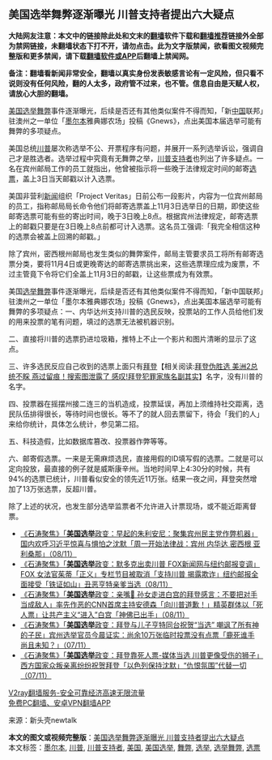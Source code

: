  <h2>美国选举舞弊逐渐曝光 川普支持者提出六大疑点</h2> <p class="notice"><b>大陆网友注意：本文中的链接除此处和文末的<a href="https://github.com/bannedbook/fanqiang" >翻墙</a>软件下载和<a href="https://github.com/killgcd/justmysocks/blob/master/README.md">翻墙推荐</a>链接外全部为禁网链接，未翻墙状态下打不开，请勿点击。此为文字版禁闻，欲看图文视频完整版和更多禁闻，请下载<a href="https://github.com/bannedbook/fanqiang">翻墙软件或APP</a>后翻墙上禁闻网。</p><p>备注：翻墙看新闻非常安全，翻墙以真实身份发表敏感言论有一定风险，但只看不说则没有任何风险，翻的人太多，政府管不过来，也不管。信息自由是天赋人权，请放心大胆的翻墙。</b></p>  <div class="entry"> <p id="summary"><a href="https://www.bannedbook.org/bnews/tag/%e7%be%8e%e5%9b%bd/" class="st_tag internal_tag" rel="tag" title="标签 美国 下的日志">美国</a><a href="https://www.bannedbook.org/bnews/tag/%e9%80%89%e4%b8%be/" class="st_tag internal_tag" rel="tag" title="标签 选举 下的日志">选举</a><a href="https://www.bannedbook.org/bnews/tag/%E8%88%9E%E5%BC%8A/" class="st_tag internal_tag" rel="tag" title="标签 舞弊 下的日志">舞弊</a>事件逐渐曝光，后续是否还有其他类似案件不得而知，「新<span class='wp_keywordlink_affiliate'><a href="https://www.bannedbook.org/" title="中国" target="_blank">中国</a></span>联邦」驻澳州之一单位「<a href="https://www.bannedbook.org/bnews/tag/%e5%a2%a8%e5%b0%94%e6%9c%ac/" class="st_tag internal_tag" rel="tag" title="标签 墨尔本 下的日志">墨尔本</a>雅典娜农场」投稿《Gnews》，点出美国本届选举可能有舞弊的多项疑点。</p> <p id="conimg"></p> <p>美国总统<a href="https://www.bannedbook.org/bnews/tag/%e5%b7%9d%e6%99%ae/" class="st_tag internal_tag" rel="tag" title="标签 川普 下的日志">川普</a>屡次称选举不公、开票程序有问题，并展开一系列选举诉讼，强调自己才是胜选者。选举过程中究竟有无舞弊之举，<a href="https://www.bannedbook.org/bnews/tag/%E5%B7%9D%E6%99%AE%E6%94%AF%E6%8C%81%E8%80%85/" class="st_tag internal_tag" rel="tag" title="标签 川普支持者 下的日志">川普支持者</a>也列出了许多疑点。一名在宾州邮局工作的员工就指出，他曾被指示将一些晚于法律规定时间的邮寄<a href="https://www.bannedbook.org/bnews/tag/%E9%80%89%E7%A5%A8/" class="st_tag internal_tag" rel="tag" title="标签 选票 下的日志">选票</a>，盖上3日当天邮戳以计入选票。</p> <p>美国非营利<span class='wp_keywordlink_affiliate'><a href="https://www.bannedbook.org/" title="新闻">新闻</a></span>组织「Project Veritas」日前公布一段影片，内容为一位宾州邮局的员工，指称邮局局长命令他们将邮寄选票盖上11月3日选举日的日期，即使这些邮寄选票可能有些的寄出时间，晚于3日晚上8点。根据宾州法律规定，邮寄选票上的邮戳只要是在3日晚上8点前都可计入选票。这名员工强调:「我完全相信这种的选票会被盖上回溯的邮戳。」</p>  <p>除了宾州，密西根州邮局也发生类似的舞弊案件，邮局主管要求员工将所有邮寄选票分类，要将11月4日或更晚寄达的邮寄选票挑出来，这些选票理应成为废票，不过主管竟下令将它们全盖上11月3日的邮戳，让这些票成为有效票。</p> <p>美国<a href="https://www.bannedbook.org/bnews/tag/%E9%80%89%E4%B8%BE%E8%88%9E%E5%BC%8A/" class="st_tag internal_tag" rel="tag" title="标签 选举舞弊 下的日志">选举舞弊</a>事件逐渐曝光，后续是否还有其他类似案件不得而知，「新中国联邦」驻澳州之一单位「墨尔本雅典娜农场」投稿《Gnews》，点出美国本届选举可能有舞弊的多项疑点：一、内华达州支持川普的选民反映，投票站的工作人员给他们发的用来投票的笔有问题，填过的选票无法被机器识别。</p> <p>二、直接将川普的选票扔进垃圾箱，推特上不止一个影片和图片清晰的显示了这点。</p> <p>三、许多选民反应自己收到的选票上面只有<span class='wp_keywordlink'><a href="https://www.bannedbook.org/bnews/comments/20201018/1415809.html" title="“硬盘门”再爆：拿中共华信10％股的“大人物”正是拜登" target="_blank">拜登</a></span>【相关阅读:<a href='https://www.bannedbook.org/bnews/topimagenews/20201108/1427900.html' target='_blank'>拜登伪胜选 美洲2总统不睬 燕过留痕！搜索图泄露了 感叹!拜登犯罪家族名副其实</a>】名字，没有川普的名字。</p>  <p>四、投票器在摇摆州接二连三的当机造成，投票延误，再加上须维持社交距离，选民队伍排得很长，等待时间也很长。等不了的就人回去票留下，待会「我们的人」来给你统计，具体怎么统计，参见第二招。</p> <p>五、科技造假，比如数据库篡改、投票器作弊等等。</p> <p>六、邮寄假选票。一来是无需麻烦选民，直接用假的ID填写假的选票。二就是可以定向投放，最直接的例子就是威斯康辛州。当地时间早上4:30分的时候，共有94%的选票已统计，川普看似安全的领先近11万张。结果一夜之间，拜登突然增加了13万张选票，反超川普。</p> <p>除了上述的状况，也发生部分选举监票者不允许进入计票现场，或不能近距离督票。</p>  <ul class='op-related-articles' title='相关阅读'> <li><a href='https://www.bannedbook.org/bnews/bannedvideo/20201109/1427975.html' target='_blank'>《石涛聚焦》「<b>美国选举</b>政变：早起的朱利安尼：聚集宾州民主党作弊机器」国内欢呼习近平惊喜与惧怕之沈默「周一开始法律战：宾州 内华达 密西根 亚利桑那」（08/11）</a></li> <li><a href='https://www.bannedbook.org/bnews/bannedvideo/20201109/1427974.html' target='_blank'>《石涛聚焦》「<b>美国选举</b>政变：默多克出卖川普 FOX新闻网与纽约邮报变调」FOX 女法官茱蒂「正义」专栏节目被取消「支持川普 揭露欺诈」纽约邮报全面接受「铁证如山」丑恶亨特亲爹当选（08/11）</a></li> <li><a href='https://www.bannedbook.org/bnews/bannedvideo/20201109/1427973.html' target='_blank'>《石涛聚焦》「<b>美国选举</b>政变：亲嘴💋 孙女走进白宫的拜登感言：不要把对手当成敌人」率先作恶的CNN首席主持安德森「向川普道歉！」精英群体以「死人票」让共产主义“进入”白宫「神佛已出手」（08/11）</a></li> <li><a href='https://www.bannedbook.org/bnews/bannedvideo/20201108/1427766.html' target='_blank'>《石涛聚焦》「<b>美国选举</b>政变：拜登与儿子亨特同台祝贺“当选” 嘲讽了所有神的子民」宾州选举官员今晨证实：尚余10万张临时投票没有点票「鹿死谁手 尚且未知？」（07/11）</a></li> <li><a href='https://www.bannedbook.org/bnews/bannedvideo/20201108/1427764.html' target='_blank'>《石涛聚焦》「<b>美国选举</b>政变：拜登靠死人票-媒体当选 川普更像受伤的狮子」西方国家众叛亲离纷纷祝贺拜登「以色列保持沈默」“仇恨氛围”代替一切（07/11）</a></li> </ul> <p class="texttj"> <a href="https://www.bannedbook.org/forum23/topic22702.html" target="_blank">V2ray翻墙服务-安全可靠经济高速无限流量</a><br/> <a href="https://github.com/bannedbook/fanqiang/wiki/%E7%A6%81%E9%97%BB%E7%BD%91%E5%AE%89%E5%8D%93%E7%BF%BB%E5%A2%99%E6%96%B0%E9%97%BBAPP" target="_blank">免费PC翻墙、安卓VPN翻墙APP</a></p><p> 来源：新头壳newtalk </p><a name='sharetosocial'></a>       <div><b>本文的图文或视频完整版</b>：<a href='https://www.bannedbook.org/bnews/topimagenews/20201109/1428008.html'>美国选举舞弊逐渐曝光 川普支持者提出六大疑点</a></div>  </div><!--END ENTRY--> <div class="postfooter"> <div>本文标签：<a href="https://www.bannedbook.org/bnews/tag/%e5%a2%a8%e5%b0%94%e6%9c%ac/" rel="tag">墨尔本</a>, <a href="https://www.bannedbook.org/bnews/tag/%e5%b7%9d%e6%99%ae/" rel="tag">川普</a>, <a href="https://www.bannedbook.org/bnews/tag/%E5%B7%9D%E6%99%AE%E6%94%AF%E6%8C%81%E8%80%85/" rel="tag">川普支持者</a>, <a href="https://www.bannedbook.org/bnews/tag/%e7%be%8e%e5%9b%bd/" rel="tag">美国</a>, <a href="https://www.bannedbook.org/bnews/tag/%e7%be%8e%e5%9b%bd%e9%80%89%e4%b8%be/" rel="tag">美国选举</a>, <a href="https://www.bannedbook.org/bnews/tag/%E8%88%9E%E5%BC%8A/" rel="tag">舞弊</a>, <a href="https://www.bannedbook.org/bnews/tag/%e9%80%89%e4%b8%be/" rel="tag">选举</a>, <a href="https://www.bannedbook.org/bnews/tag/%E9%80%89%E4%B8%BE%E8%88%9E%E5%BC%8A/" rel="tag">选举舞弊</a>, <a href="https://www.bannedbook.org/bnews/tag/%E9%80%89%E7%A5%A8/" rel="tag">选票</a></div>  </div><!--END POSTFOOTER--> 